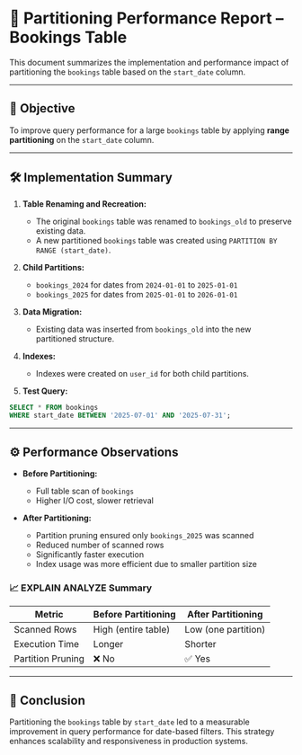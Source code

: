 # 🚀 Partitioning Performance Report – Bookings Table

This document summarizes the implementation and performance impact of partitioning the `bookings` table based on the `start_date` column.

---

## 🎯 Objective

To improve query performance for a large `bookings` table by applying **range partitioning** on the `start_date` column.

---

## 🛠️ Implementation Summary

1. **Table Renaming and Recreation:**

   * The original `bookings` table was renamed to `bookings_old` to preserve existing data.
   * A new partitioned `bookings` table was created using `PARTITION BY RANGE (start_date)`.

2. **Child Partitions:**

   * `bookings_2024` for dates from `2024-01-01` to `2025-01-01`
   * `bookings_2025` for dates from `2025-01-01` to `2026-01-01`

3. **Data Migration:**

   * Existing data was inserted from `bookings_old` into the new partitioned structure.

4. **Indexes:**

   * Indexes were created on `user_id` for both child partitions.

5. **Test Query:**

```sql
SELECT * FROM bookings
WHERE start_date BETWEEN '2025-07-01' AND '2025-07-31';
```

---

## ⚙️ Performance Observations

* **Before Partitioning:**

  * Full table scan of `bookings`
  * Higher I/O cost, slower retrieval

* **After Partitioning:**

  * Partition pruning ensured only `bookings_2025` was scanned
  * Reduced number of scanned rows
  * Significantly faster execution
  * Index usage was more efficient due to smaller partition size

### 📈 EXPLAIN ANALYZE Summary

| Metric            | Before Partitioning | After Partitioning  |
| ----------------- | ------------------- | ------------------- |
| Scanned Rows      | High (entire table) | Low (one partition) |
| Execution Time    | Longer              | Shorter             |
| Partition Pruning | ❌ No                | ✅ Yes               |

---

## 📌 Conclusion

Partitioning the `bookings` table by `start_date` led to a measurable improvement in query performance for date-based filters. This strategy enhances scalability and responsiveness in production systems.

